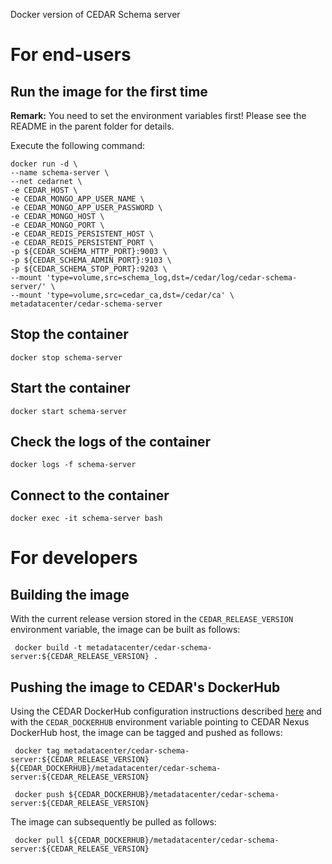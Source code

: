 Docker version of CEDAR Schema server

# For end-users

## Run the image for the first time

**Remark:** You need to set the environment variables first! Please see the README in the parent folder for details.

Execute the following command:

````
docker run -d \
--name schema-server \
--net cedarnet \
-e CEDAR_HOST \
-e CEDAR_MONGO_APP_USER_NAME \
-e CEDAR_MONGO_APP_USER_PASSWORD \
-e CEDAR_MONGO_HOST \
-e CEDAR_MONGO_PORT \
-e CEDAR_REDIS_PERSISTENT_HOST \
-e CEDAR_REDIS_PERSISTENT_PORT \
-p ${CEDAR_SCHEMA_HTTP_PORT}:9003 \
-p ${CEDAR_SCHEMA_ADMIN_PORT}:9103 \
-p ${CEDAR_SCHEMA_STOP_PORT}:9203 \
--mount 'type=volume,src=schema_log,dst=/cedar/log/cedar-schema-server/' \
--mount 'type=volume,src=cedar_ca,dst=/cedar/ca' \
metadatacenter/cedar-schema-server
````

## Stop the container

    docker stop schema-server

## Start the container

    docker start schema-server

## Check the logs of the container

    docker logs -f schema-server

## Connect to the container

    docker exec -it schema-server bash

# For developers

## Building the image

With the current release version stored in the `CEDAR_RELEASE_VERSION` environment variable, the image can be built as follows:

     docker build -t metadatacenter/cedar-schema-server:${CEDAR_RELEASE_VERSION} .

## Pushing the image to CEDAR's DockerHub

Using the CEDAR DockerHub configuration instructions described [here](https://github.com/metadatacenter/cedar-conf/wiki/Configuring-Docker-to-use-the-CEDAR-Nexus-DockerHub) and with the `CEDAR_DOCKERHUB` environment variable pointing to CEDAR Nexus DockerHub host, the image can be tagged and pushed as follows:

     docker tag metadatacenter/cedar-schema-server:${CEDAR_RELEASE_VERSION} ${CEDAR_DOCKERHUB}/metadatacenter/cedar-schema-server:${CEDAR_RELEASE_VERSION}

     docker push ${CEDAR_DOCKERHUB}/metadatacenter/cedar-schema-server:${CEDAR_RELEASE_VERSION}

The image can subsequently be pulled as follows:

     docker pull ${CEDAR_DOCKERHUB}/metadatacenter/cedar-schema-server:${CEDAR_RELEASE_VERSION}
